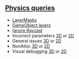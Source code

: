 ## [Physics queries](Physics%20Queries.md)
- [LayerMasks](Physics%20Queries/Layer%20Masks.md)
- [GameObject layers](Physics%20Queries/GameObject%20Layers.md)
- [Ignore Raycast](Physics%20Queries/Ignore%20Raycast.md)
- Incorrect parameters [3D](Physics%20Queries/Incorrect%20Parameters%203D.md) or [2D](Physics%20Queries/Incorrect%20Parameters%202D.md)
- General issues [3D](Physics%20Queries/Physics%20Queries%203D.md) or [2D](Physics%20Queries/Physics%20Queries%202D.md)
- NonAlloc [3D](Physics%20Queries/NonAlloc%203D.md) or [2D](Physics%20Queries/NonAlloc%202D.md)
- Visual debugging [3D](Physics%20Queries/Visual%20Debugging%203D.md) or [2D](Physics%20Queries/Visual%20Debugging%202D.md)
